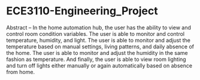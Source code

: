 # ECE3110-Engineering_Project
Abstract – In the home automation hub, the user has the ability to view and control room condition variables. The user is able to monitor and control temperature, humidity, and light. The user is able to monitor and adjust the temperature based on manual settings, living patterns, and daily absence of the home. The user is able to monitor and adjust the humidity in the same fashion as temperature. And finally, the user is able to view room lighting and turn off lights either manually or again automatically based on absence from home.
